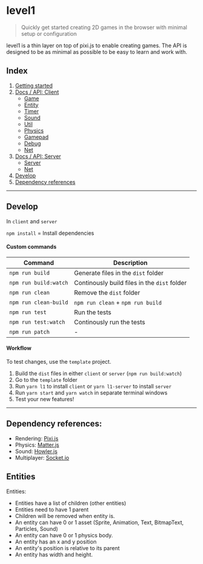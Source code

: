 # level1

> Quickly get started creating 2D games in the browser with minimal setup or configuration

level1 is a thin layer on top of pixi.js to enable creating games. The API is designed to be as minimal as possible to be easy to learn and work with.

## Index

1. [Getting started](docs/getting-started.md#getting-started)
1. [Docs / API: Client](docs/api-client.md)
    - [Game](docs/api-client.md#game)
    - [Entity](docs/api-client.md#entity)
    - [Timer](docs/api-client.md#timer)
    - [Sound](docs/api-client.md#sound)
    - [Util](docs/api-client.md#util)
    - [Physics](docs/api-client.md#physics)
    - [Gamepad](docs/api-client.md#gamepad)
    - [Debug](docs/api-client.md#debug)
    - [Net](docs/api-client.md#net)
1. [Docs / API: Server](docs/api-server.md)
    - [Server](docs/api-server.md#server)
    - [Net](docs/api-server.md#net)
1. [Develop](https://github.com/sajmoni/level1#develop)
1. [Dependency references](https://github.com/sajmoni/level1#dependency-references)

---

## Develop

In `client` and `server`

`npm install` = Install dependencies

#### Custom commands

Command | Description
------- | -----------
`npm run build` | Generate files in the `dist` folder
`npm run build:watch` | Continously build files in the `dist` folder
`npm run clean` | Remove the `dist` folder
`npm run clean-build` | `npm run clean` + `npm run build`
`npm run test` | Run the tests
`npm run test:watch` | Continously run the tests
`npm run patch` | -

#### Workflow

To test changes, use the `template` project.

1. Build the `dist` files in either `client` or `server` (`npm run build:watch`)
1. Go to the `template` folder
1. Run `yarn l1` to install `client` or `yarn l1-server` to install `server`
1. Run `yarn start` and `yarn watch` in separate terminal windows
1. Test your new features!

---

## Dependency references:

 - Rendering: [Pixi.js](https://github.com/pixijs/pixi.js)
 - Physics: [Matter.js](https://github.com/liabru/matter-js)
 - Sound: [Howler.js](https://github.com/goldfire/howler.js)
 - Multiplayer: [Socket.io](https://github.com/socketio/socket.io)


 ## Entities


Entities:

 - Entities have a list of children (other entities)
 - Entities need to have 1 parent
 - Children will be removed when entity is.
 - An entity can have 0 or 1 asset (Sprite, Animation, Text, BitmapText, Particles, Sound)
 - An entity can have 0 or 1 physics body.
 - An entity has an x and y position
 - An entity's position is relative to its parent 
 - An entity has width and height.
